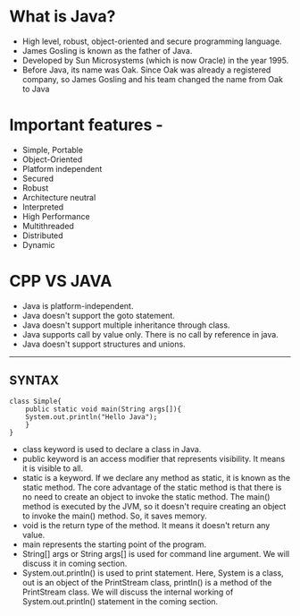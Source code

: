 # What is Java?
- High level, robust, object-oriented and secure programming language.
- James Gosling is known as the father of Java. 
- Developed by Sun Microsystems (which is now Oracle) in the year 1995. 
- Before Java, its name was Oak. Since Oak was already a registered company, so James Gosling and his team changed the name from Oak to Java


# Important features -
- Simple, Portable
- Object-Oriented
- Platform independent
- Secured
- Robust
- Architecture neutral
- Interpreted
- High Performance
- Multithreaded
- Distributed
- Dynamic


# CPP VS JAVA
- Java is platform-independent.
- Java doesn't support the goto statement.
- Java doesn't support multiple inheritance through class. 
- Java supports call by value only. There is no call by reference in java.
- Java doesn't support structures and unions.

---

## SYNTAX

    class Simple{  
        public static void main(String args[]){  
        System.out.println("Hello Java");  
        }  
    }  


- class keyword is used to declare a class in Java.
- public keyword is an access modifier that represents visibility. It means it is visible to all.
- static is a keyword. If we declare any method as static, it is known as the static method. The core advantage of the static method is that there is no need to create an object to invoke the static method. The main() method is executed by the JVM, so it doesn't require creating an object to invoke the main() method. So, it saves memory.
- void is the return type of the method. It means it doesn't return any value.
- main represents the starting point of the program.
- String[] args or String args[] is used for command line argument. We will discuss it in coming section.
- System.out.println() is used to print statement. Here, System is a class, out is an object of the PrintStream class, println() is a method of the PrintStream class. We will discuss the internal working of System.out.println() statement in the coming section.